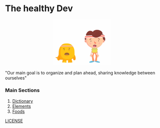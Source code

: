 # The healthy Dev

<center>
<img width="190px"  src="healthy.gif">
</center>

"Our main goal is to organize and plan ahead, sharing knowledge between ourselves" 

### Main Sections

1. [Dictionary](Dictionary.md)
2. [Elements](Elements.md)
3. [Foods](Foods.md)

[LICENSE](LICENSE)